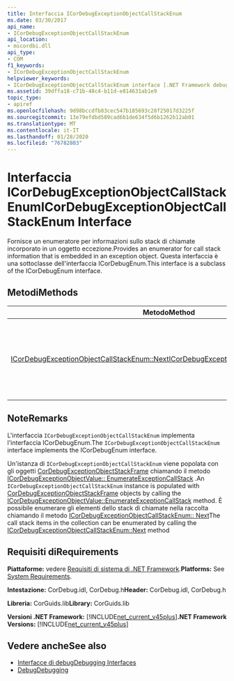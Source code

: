 ```yaml
---
title: Interfaccia ICorDebugExceptionObjectCallStackEnum
ms.date: 03/30/2017
api_name:
- ICorDebugExceptionObjectCallStackEnum
api_location:
- mscordbi.dll
api_type:
- COM
f1_keywords:
- ICorDebugExceptionObjectCallStackEnum
helpviewer_keywords:
- ICorDebugExceptionObjectCallStackEnum interface [.NET Framework debugging]
ms.assetid: 39dffa18-c71b-48c4-b11d-e814631ab1e9
topic_type:
- apiref
ms.openlocfilehash: 9d98bccdfb83cec547b185693c28f25017d3225f
ms.sourcegitcommit: 13e79efdbd589cad6b1de634f5d6b1262b12ab01
ms.translationtype: MT
ms.contentlocale: it-IT
ms.lasthandoff: 01/28/2020
ms.locfileid: "76782803"
---
```

# <a name="icordebugexceptionobjectcallstackenum-interface"></a><span data-ttu-id="d80e1-102">Interfaccia ICorDebugExceptionObjectCallStackEnum</span><span class="sxs-lookup"><span data-stu-id="d80e1-102">ICorDebugExceptionObjectCallStackEnum Interface</span></span>
<span data-ttu-id="d80e1-103">Fornisce un enumeratore per informazioni sullo stack di chiamate incorporato in un oggetto eccezione.</span><span class="sxs-lookup"><span data-stu-id="d80e1-103">Provides an enumerator for call stack information that is embedded in an exception object.</span></span> <span data-ttu-id="d80e1-104">Questa interfaccia è una sottoclasse dell'interfaccia ICorDebugEnum.</span><span class="sxs-lookup"><span data-stu-id="d80e1-104">This interface is a subclass of the ICorDebugEnum interface.</span></span>  
  
## <a name="methods"></a><span data-ttu-id="d80e1-105">Metodi</span><span class="sxs-lookup"><span data-stu-id="d80e1-105">Methods</span></span>  
  
|<span data-ttu-id="d80e1-106">Metodo</span><span class="sxs-lookup"><span data-stu-id="d80e1-106">Method</span></span>|<span data-ttu-id="d80e1-107">Descrizione</span><span class="sxs-lookup"><span data-stu-id="d80e1-107">Description</span></span>|  
|------------|-----------------|  
|[<span data-ttu-id="d80e1-108">ICorDebugExceptionObjectCallStackEnum::Next</span><span class="sxs-lookup"><span data-stu-id="d80e1-108">ICorDebugExceptionObjectCallStackEnum::Next</span></span>](icordebugexceptionobjectcallstackenum-next-method.md)|<span data-ttu-id="d80e1-109">Ottiene un numero specificato di oggetti [CorDebugExceptionObjectStackFrame](cordebugexceptionobjectstackframe-structure.md) che contengono informazioni sullo stack di chiamate di un oggetto eccezione.</span><span class="sxs-lookup"><span data-stu-id="d80e1-109">Gets a specified number of [CorDebugExceptionObjectStackFrame](cordebugexceptionobjectstackframe-structure.md) objects that contain information about an exception object's call stack.</span></span>|  
  
## <a name="remarks"></a><span data-ttu-id="d80e1-110">Note</span><span class="sxs-lookup"><span data-stu-id="d80e1-110">Remarks</span></span>  
 <span data-ttu-id="d80e1-111">L'interfaccia `ICorDebugExceptionObjectCallStackEnum` implementa l'interfaccia ICorDebugEnum.</span><span class="sxs-lookup"><span data-stu-id="d80e1-111">The `ICorDebugExceptionObjectCallStackEnum` interface implements the ICorDebugEnum interface.</span></span>  
  
 <span data-ttu-id="d80e1-112">Un'istanza di `ICorDebugExceptionObjectCallStackEnum` viene popolata con gli oggetti [CorDebugExceptionObjectStackFrame](cordebugexceptionobjectstackframe-structure.md) chiamando il metodo [ICorDebugExceptionObjectValue:: EnumerateExceptionCallStack](icordebugexceptionobjectvalue-enumerateexceptioncallstack-method.md) .</span><span class="sxs-lookup"><span data-stu-id="d80e1-112">An `ICorDebugExceptionObjectCallStackEnum` instance is populated with [CorDebugExceptionObjectStackFrame](cordebugexceptionobjectstackframe-structure.md) objects by calling the [ICorDebugExceptionObjectValue::EnumerateExceptionCallStack](icordebugexceptionobjectvalue-enumerateexceptioncallstack-method.md) method.</span></span> <span data-ttu-id="d80e1-113">È possibile enumerare gli elementi dello stack di chiamate nella raccolta chiamando il metodo [ICorDebugExceptionObjectCallStackEnum:: Next](icordebugexceptionobjectcallstackenum-next-method.md)</span><span class="sxs-lookup"><span data-stu-id="d80e1-113">The call stack items in the collection can be enumerated by calling the [ICorDebugExceptionObjectCallStackEnum::Next](icordebugexceptionobjectcallstackenum-next-method.md) method</span></span>  
  
## <a name="requirements"></a><span data-ttu-id="d80e1-114">Requisiti di</span><span class="sxs-lookup"><span data-stu-id="d80e1-114">Requirements</span></span>  
 <span data-ttu-id="d80e1-115">**Piattaforme:** vedere [Requisiti di sistema di .NET Framework](../../../../docs/framework/get-started/system-requirements.md).</span><span class="sxs-lookup"><span data-stu-id="d80e1-115">**Platforms:** See [System Requirements](../../../../docs/framework/get-started/system-requirements.md).</span></span>  
  
 <span data-ttu-id="d80e1-116">**Intestazione:** CorDebug.idl, CorDebug.h</span><span class="sxs-lookup"><span data-stu-id="d80e1-116">**Header:** CorDebug.idl, CorDebug.h</span></span>  
  
 <span data-ttu-id="d80e1-117">**Libreria:** CorGuids.lib</span><span class="sxs-lookup"><span data-stu-id="d80e1-117">**Library:** CorGuids.lib</span></span>  
  
 <span data-ttu-id="d80e1-118">**Versioni .NET Framework:** [!INCLUDE[net_current_v45plus](../../../../includes/net-current-v45plus-md.md)]</span><span class="sxs-lookup"><span data-stu-id="d80e1-118">**.NET Framework Versions:** [!INCLUDE[net_current_v45plus](../../../../includes/net-current-v45plus-md.md)]</span></span>  
  
## <a name="see-also"></a><span data-ttu-id="d80e1-119">Vedere anche</span><span class="sxs-lookup"><span data-stu-id="d80e1-119">See also</span></span>

- [<span data-ttu-id="d80e1-120">Interfacce di debug</span><span class="sxs-lookup"><span data-stu-id="d80e1-120">Debugging Interfaces</span></span>](debugging-interfaces.md)
- [<span data-ttu-id="d80e1-121">Debug</span><span class="sxs-lookup"><span data-stu-id="d80e1-121">Debugging</span></span>](index.md)
